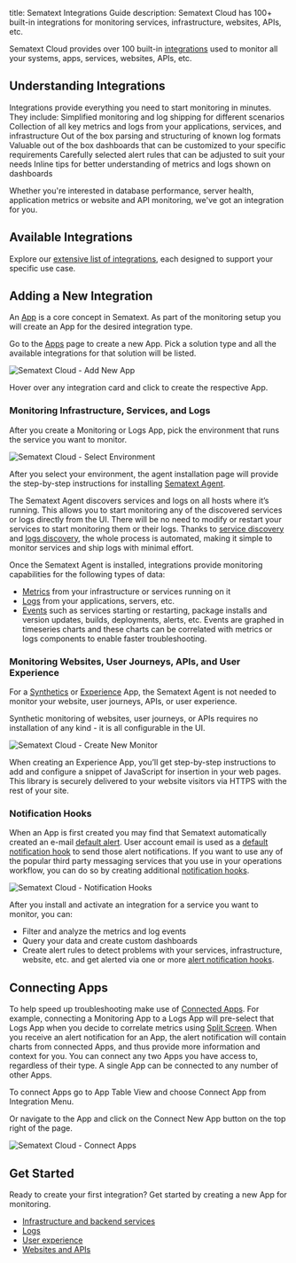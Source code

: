 title: Sematext Integrations Guide
description: Sematext Cloud has 100+ built-in integrations for monitoring services, infrastructure, websites, APIs, etc.

Sematext Cloud provides over 100 built-in [integrations](https://sematext.com/integrations) used to monitor all your systems, apps, services, websites, APIs, etc.

## Understanding Integrations

Integrations provide everything you need to start monitoring in minutes. They include:
Simplified monitoring and log shipping for different scenarios
Collection of all key metrics and logs from your applications, services, and infrastructure
Out of the box parsing and structuring of known log formats
Valuable out of the box dashboards that can be customized to your specific requirements
Carefully selected alert rules that can be adjusted to suit your needs
Inline tips for better understanding of metrics and logs shown on dashboards

Whether you're interested in database performance, server health, application metrics or website and API monitoring, we've got an integration for you.

## Available Integrations
Explore our [extensive list of integrations](/docs/integration/), each designed to support your specific use case.

## Adding a New Integration

An [App](/docs/guide/app-guide) is a core concept in Sematext.  As part of the monitoring setup you will create an App for the desired integration type.

Go to the [Apps](https://apps.sematext.com/ui/integrations/apps) page to create a new App. Pick a solution type and all the available integrations for that solution will be listed. 

![Sematext Cloud - Add New App](/docs/images/guide/integrations/add-new-solution.jpg)

Hover over any integration card and click to create the respective App.

### Monitoring Infrastructure, Services, and Logs
After you create a Monitoring or Logs App, pick the environment that runs the service you want to monitor.

![Sematext Cloud - Select Environment](/docs/images/guide/integrations/environments.png)

After you select your environment, the agent installation page will provide the step-by-step instructions for installing [Sematext Agent](/docs/agents/sematext-agent/).

The Sematext Agent discovers services and logs on all hosts where it’s running. This allows you to start monitoring any of the discovered services or logs directly from the UI.  There will be no need to modify or restart your services to start monitoring them or their logs. Thanks to [service discovery](/docs/monitoring/autodiscovery/) and [logs discovery](/docs/logs/discovery/intro/), the whole process is automated, making it simple to monitor services and ship logs with minimal effort.

Once the Sematext Agent is installed, integrations provide monitoring capabilities for the following types of data:

- [Metrics](/docs/monitoring) from your infrastructure or services running on it
- [Logs](/docs/logs) from your applications, servers, etc.
- [Events](/docs/events) such as services starting or restarting, package installs and version updates, builds, deployments, alerts, etc. Events are graphed in timeseries charts and these charts can be correlated with metrics or logs components to enable faster troubleshooting.

### Monitoring Websites, User Journeys, APIs, and User Experience

For a [Synthetics](/docs/synthetics) or [Experience](/docs/experience) App, the Sematext Agent is not needed to monitor your website, user journeys, APIs, or user experience. 

Synthetic monitoring of websites, user journeys, or APIs requires no installation of any kind - it is all configurable in the UI.

![Sematext Cloud - Create New Monitor](/docs/images/guide/integrations/synthetics-monitor.png)

When creating an Experience App, you’ll get step-by-step instructions to add and configure a snippet of JavaScript for insertion in your web pages. This library is securely delivered to your website visitors via HTTPS with the rest of your site.

### Notification Hooks

When an App is first created you may find that Sematext automatically created an e-mail [default alert](/docs/alerts/default-alerts/). User account email is used as a [default notification hook](/docs/alerts/account-default-hooks/) to send those alert notifications. If you want to use any of the popular third party messaging services that you use in your operations workflow, you can do so by creating additional [notification hooks](/docs/integration/#alerts-notifications).

![Sematext Cloud - Notification Hooks](/docs/images/guide/integrations/notification-hooks.png)

After you install and activate an integration for a service you want to monitor, you can:

- Filter and analyze the metrics and log events
- Query your data and create custom dashboards
- Create alert rules to detect problems with your services, infrastructure, website, etc. and get alerted via one or more [alert notification hooks](/docs/alerts/alert-notifications).

## Connecting Apps

To help speed up troubleshooting make use of [Connected Apps](/docs/guide/connected-apps). For example, connecting a Monitoring App to a Logs App will pre-select that Logs App when you decide to correlate metrics using [Split Screen](/docs/guide/split-screen/). When you receive an alert notification for an App, the alert notification will contain charts from connected Apps, and thus provide more information and context for you. You can connect any two Apps you have access to, regardless of their type. A single App can be connected to any number of other Apps. 

To connect Apps go to App Table View and choose Connect App from Integration Menu. 

Or navigate to the App and click on the Connect New App button on the top right of the page.

![Sematext Cloud - Connect Apps](/docs/images/guide/integrations/connect-apps-from-logs-app.png)

## Get Started
Ready to create your first integration? Get started by creating a new App for monitoring.

- [Infrastructure and backend services](/docs/monitoring/quick-start/)
- [Logs](/docs/logs/quick-start/)
- [User experience](/docs/experience/getting-started/)
- [Websites and APIs](/docs/synthetics/getting-started)

